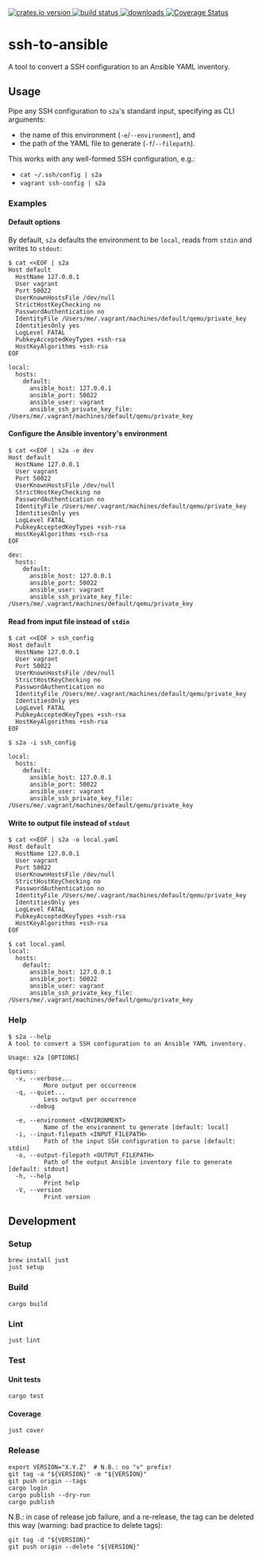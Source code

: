 <!-- markdownlint-disable MD013 MD033 MD041 -->
<div>
  <a href="https://crates.io/crates/ssh-to-ansible">
    <img src="https://img.shields.io/crates/v/ssh-to-ansible.svg" alt="crates.io version">
  </a>
  <a href="https://github.com/marccarre/ssh-to-ansible/actions">
    <img src="https://github.com/marccarre/ssh-to-ansible/actions/workflows/ci.yaml/badge.svg" alt="build status" />
  </a>
  <a href="https://github.com/marccarre/ssh-to-ansible/releases">
    <img src="https://img.shields.io/github/downloads/marccarre/ssh-to-ansible/total.svg" alt="downloads" />
  </a>
  <a href='https://coveralls.io/github/marccarre/ssh-to-ansible?branch=main'>
    <img src='https://coveralls.io/repos/github/marccarre/ssh-to-ansible/badge.svg?branch=main' alt='Coverage Status' />
  </a>
</div>
<!-- markdownlint-enable MD013 MD033 MD041 -->

# ssh-to-ansible

A tool to convert a SSH configuration to an Ansible YAML inventory.

## Usage

Pipe any SSH configuration to `s2a`'s standard input, specifying as CLI
arguments:

- the name of this environment (`-e`/`--environment`), and
- the path of the YAML file to generate (`-f`/`--filepath`).

This works with any well-formed SSH configuration, e.g.:

- `cat ~/.ssh/config | s2a`
- `vagrant ssh-config | s2a`

### Examples

#### Default options

By default, `s2a` defaults the environment to be `local`, reads from `stdin` and
writes to `stdout`:

```console
$ cat <<EOF | s2a
Host default
  HostName 127.0.0.1
  User vagrant
  Port 50022
  UserKnownHostsFile /dev/null
  StrictHostKeyChecking no
  PasswordAuthentication no
  IdentityFile /Users/me/.vagrant/machines/default/qemu/private_key
  IdentitiesOnly yes
  LogLevel FATAL
  PubkeyAcceptedKeyTypes +ssh-rsa
  HostKeyAlgorithms +ssh-rsa
EOF

local:
  hosts:
    default:
      ansible_host: 127.0.0.1
      ansible_port: 50022
      ansible_user: vagrant
      ansible_ssh_private_key_file: /Users/me/.vagrant/machines/default/qemu/private_key
```

#### Configure the Ansible inventory's environment

```console
$ cat <<EOF | s2a -e dev
Host default
  HostName 127.0.0.1
  User vagrant
  Port 50022
  UserKnownHostsFile /dev/null
  StrictHostKeyChecking no
  PasswordAuthentication no
  IdentityFile /Users/me/.vagrant/machines/default/qemu/private_key
  IdentitiesOnly yes
  LogLevel FATAL
  PubkeyAcceptedKeyTypes +ssh-rsa
  HostKeyAlgorithms +ssh-rsa
EOF

dev:
  hosts:
    default:
      ansible_host: 127.0.0.1
      ansible_port: 50022
      ansible_user: vagrant
      ansible_ssh_private_key_file: /Users/me/.vagrant/machines/default/qemu/private_key
```

#### Read from input file instead of `stdin`

```console
$ cat <<EOF > ssh_config
Host default
  HostName 127.0.0.1
  User vagrant
  Port 50022
  UserKnownHostsFile /dev/null
  StrictHostKeyChecking no
  PasswordAuthentication no
  IdentityFile /Users/me/.vagrant/machines/default/qemu/private_key
  IdentitiesOnly yes
  LogLevel FATAL
  PubkeyAcceptedKeyTypes +ssh-rsa
  HostKeyAlgorithms +ssh-rsa
EOF

$ s2a -i ssh_config

local:
  hosts:
    default:
      ansible_host: 127.0.0.1
      ansible_port: 50022
      ansible_user: vagrant
      ansible_ssh_private_key_file: /Users/me/.vagrant/machines/default/qemu/private_key
```

#### Write to output file instead of `stdout`

```console
$ cat <<EOF | s2a -o local.yaml
Host default
  HostName 127.0.0.1
  User vagrant
  Port 50022
  UserKnownHostsFile /dev/null
  StrictHostKeyChecking no
  PasswordAuthentication no
  IdentityFile /Users/me/.vagrant/machines/default/qemu/private_key
  IdentitiesOnly yes
  LogLevel FATAL
  PubkeyAcceptedKeyTypes +ssh-rsa
  HostKeyAlgorithms +ssh-rsa
EOF

$ cat local.yaml
local:
  hosts:
    default:
      ansible_host: 127.0.0.1
      ansible_port: 50022
      ansible_user: vagrant
      ansible_ssh_private_key_file: /Users/me/.vagrant/machines/default/qemu/private_key
```

### Help

<!-- markdownlint-disable MD013 -->
```console
$ s2a --help
A tool to convert a SSH configuration to an Ansible YAML inventory.

Usage: s2a [OPTIONS]

Options:
  -v, --verbose...
          More output per occurrence
  -q, --quiet...
          Less output per occurrence
      --debug

  -e, --environment <ENVIRONMENT>
          Name of the environment to generate [default: local]
  -i, --input-filepath <INPUT_FILEPATH>
          Path of the input SSH configuration to parse [default: stdin]
  -o, --output-filepath <OUTPUT_FILEPATH>
          Path of the output Ansible inventory file to generate [default: stdout]
  -h, --help
          Print help
  -V, --version
          Print version
```
<!-- markdownlint-enable MD013 -->

## Development

### Setup

```console
brew install just
just setup
```

### Build

```console
cargo build
```

### Lint

```console
just lint
```

### Test

#### Unit tests

```console
cargo test
```

#### Coverage

```console
just cover
```

### Release

```console
export VERSION="X.Y.Z"  # N.B.: no "v" prefix!
git tag -a "${VERSION}" -m "${VERSION}"
git push origin --tags
cargo login
cargo publish --dry-run
cargo publish
```

N.B.: in case of release job failure, and a re-release, the tag can be deleted
this way (warning: bad practice to delete tags):

```console
git tag -d "${VERSION}"
git push origin --delete "${VERSION}"
```
